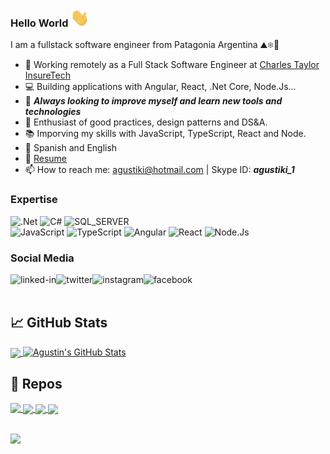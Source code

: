### Hello World <img src="https://raw.githubusercontent.com/avazquezcendron/avazquezcendron/master/assets/wave.gif" width="30px">
I am a fullstack software engineer from Patagonia Argentina ⛰❄🌊

- 🔭 Working remotely as a Full Stack Software Engineer at [Charles Taylor InsureTech](https://www.charlestaylor.com/en/insuretech/)
- 💻 Building applications with Angular, React, .Net Core, Node.Js...
- 🌱 ***Always looking to improve myself and learn new tools and technologies***
- 💪 Enthusiast of good practices, design patterns and DS&A.
- 📚 Imporving my skills with JavaScript, TypeScript, React and Node. 
- 📜 Spanish and English
-  📎  [Resume](https://resume.aonikenk.dev/)
- 📫 How to reach me: <agustiki@hotmail.com> | Skype ID: ***agustiki_1***

### Expertise

![.Net](https://img.shields.io/badge/-.net-blueviolet?style=for-the-badge&logo=.net&logoColor=white)
![C#](https://img.shields.io/badge/-C%23-blueviolet?style=for-the-badge&logo=csharp&logoColor=white)
![SQL_SERVER](https://img.shields.io/badge/-SQL%20Server-lightgrey?style=for-the-badge&logo=microsoftsqlserver&logoColor=white)
<br />
![JavaScript](https://img.shields.io/badge/-JavaScript-yellow?style=for-the-badge&logo=javascript&logoColor=white)
![TypeScript](https://img.shields.io/badge/-TypeScript-blue?style=for-the-badge&logo=typescript&logoColor=white)
![Angular](https://img.shields.io/badge/-angular-red?style=for-the-badge&logo=angular&logoColor=white)
![React](https://img.shields.io/badge/-react%20-%2320232a?style=for-the-badge&logo=react&logoColor=%2361DAFB)
![Node.Js](https://img.shields.io/badge/-node.js%20-%2343853D?style=for-the-badge&logo=node.js&logoColor=white)


### Social Media

[<img align="left" alt="linked-in" src="https://img.shields.io/badge/linkedin-%230077B5.svg?&style=flat&logo=linkedin&logoColor=white" />](https://www.linkedin.com/in/agustinvazquezcendron/)
[<img align="left" alt="twitter" src="https://img.shields.io/badge/twitter-%231DA1F2.svg?&style=flat&logo=twitter&logoColor=white" />](https://twitter.com/ElAngelGris_05)
[<img align="left" alt="instagram" src="https://img.shields.io/badge/instagram-orange.svg?&style=flat&logo=instagram&logoColor=white" />](https://www.instagram.com/agusvazquezcend_/)
[<img align="left" alt="facebook" src="https://img.shields.io/badge/facebook-%231877F2.svg?&style=flat&logo=facebook&logoColor=white" />](https://www.facebook.com/agustin.vazquezcendron/)


<br>
<br>

## &#x1f4c8; GitHub Stats

<a href="https://github.com/avazquezcendron/avazquezcendron">
  <img align="center" src="https://github-readme-stats.vercel.app/api/top-langs/?username=avazquezcendron&hide=java,html,tex&title_color=ffffff&text_color=c9cacc&icon_color=2bbc8a&bg_color=1d1f21&langs_count=4" />
</a>
<a href="https://github.com/avazquezcendron/avazquezcendron">
  <img align="top" src="https://github-readme-stats.vercel.app/api?username=avazquezcendron&show_icons=true&line_height=27&count_private=true&title_color=ffffff&text_color=c9cacc&icon_color=2bbc8a&bg_color=1d1f21" alt="Agustin's GitHub Stats" />
</a>

## 📃 Repos
<a href="https://github.com/avazquezcendron/osi-web-site">
  <img align="top" src="https://github-readme-stats.vercel.app/api/pin/?username=avazquezcendron&repo=osi-web-site&title_color=ffffff&text_color=c9cacc&icon_color=2bbc8a&bg_color=1d1f21" />
</a>

<a href="https://github.com/avazquezcendron/star-me-app">
  <img align="center" src="https://github-readme-stats.vercel.app/api/pin/?username=avazquezcendron&repo=star-me-app&title_color=ffffff&text_color=c9cacc&icon_color=2bbc8a&bg_color=1d1f21" />
</a>    

<a href="https://github.com/avazquezcendron/my-resume">
  <img align="center" src="https://github-readme-stats.vercel.app/api/pin/?username=avazquezcendron&repo=my-resume&title_color=ffffff&text_color=c9cacc&icon_color=2bbc8a&bg_color=1d1f21" />
</a>

<a href="https://github.com/avazquezcendron/memory-card-game">
  <img align="center" src="https://github-readme-stats.vercel.app/api/pin/?username=avazquezcendron&repo=memory-card-game&title_color=ffffff&text_color=c9cacc&icon_color=2bbc8a&bg_color=1d1f21" />
</a>
<br>
<br>

![](https://visitor-badge.glitch.me/badge?page_id=avazquezcendron.avazquezcendron)


<!--
## Blog posts
BLOG-POST-LIST:START

BLOG-POST-LIST:END
 -->

	


<!--
**avazquezcendron/avazquezcendron** is a ✨ _special_ ✨ repository because its `README.md` (this file) appears on your GitHub profile.

Here are some ideas to get you started:

- 🔭 I’m currently working on ...
- 🌱 I’m currently learning ...
- 👯 I’m looking to collaborate on ...
- 🤔 I’m looking for help with ...
- 💬 Ask me about ...
- 📫 How to reach me: ...
- 😄 Pronouns: ...
- ⚡ Fun fact: ...
-->
